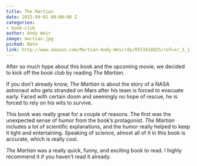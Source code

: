 ```yaml
---
title: The Martian
date: 2015-09-01 00:00:00 Z
categories:
- book-club
author: Andy Weir
image: martian.jpg
picked: Nate
link: http://www.amazon.com/Martian-Andy-Weir/dp/0553418025/ref=sr_1_1?ie=UTF8&qid=1442341662&sr=8-1&keywords=the+martian
---
```


After so much hype about this book and the upcoming movie, we decided to kick off the book club by reading *The Martian*.

If you don’t already know, *The Martian* is about the story of a NASA astronaut who gets stranded on Mars after his team is forced to evacuate early. Faced with certain doom and seemingly no hope of rescue, he is forced to rely on his wits to survive. 

This book was really great for a couple of reasons. The first was the unexpected sense of humor from the book’s protagonist. *The Martian* includes a lot of scientific explanations, and the humor really helped to keep it light and entertaining. Speaking of science, almost all of it in this book is accurate, which is really cool.

*The Martian* was a really quick, funny, and exciting book to read. I highly recommend it if you haven’t read it already. 
